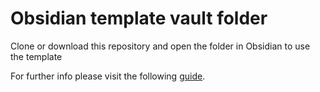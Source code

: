 # Obsidian template vault folder

Clone or download this repository and open the folder in Obsidian to use the template

For further info please visit the following [guide](https://one-carat-blog.netlify.app/posts/obsidian_zotero/).

